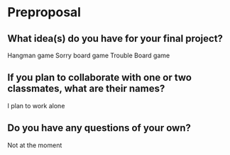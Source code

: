 # Preproposal

## What idea(s) do you have for your final project?

Hangman game
Sorry board game
Trouble Board game


## If you plan to collaborate with one or two classmates, what are their names?

I plan to work alone

## Do you have any questions of your own?

Not at the moment
